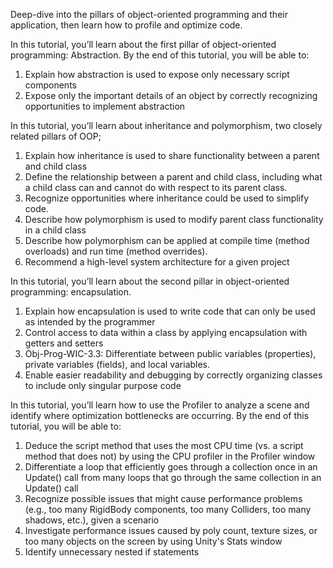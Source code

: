 Deep-dive into the pillars of object-oriented programming and their application, then learn how to profile and optimize code.

In this tutorial, you’ll learn about the first pillar of object-oriented programming: Abstraction. 
By the end of this tutorial, you will be able to:
1. Explain how abstraction is used to expose only necessary script components
2. Expose only the important details of an object by correctly recognizing opportunities to implement abstraction

In this tutorial, you’ll learn about inheritance and polymorphism, two closely related pillars of OOP;
1. Explain how inheritance is used to share functionality between a parent and child class
2. Define the relationship between a parent and child class, including what a child class can and cannot do with respect to its parent class.
3. Recognize opportunities where inheritance could be used to simplify code.
4. Describe how polymorphism is used to modify parent class functionality in a child class
5. Describe how polymorphism can be applied at compile time (method overloads) and run time (method overrides).
6. Recommend a high-level system architecture for a given project

In this tutorial, you’ll learn about the second pillar in object-oriented programming: encapsulation.
1. Explain how encapsulation is used to write code that can only be used as intended by the programmer
2. Control access to data within a class by applying encapsulation with getters and setters
3. Obj-Prog-WIC-3.3: Differentiate between public variables (properties), private variables (fields), and local variables.
4. Enable easier readability and debugging by correctly organizing classes to include only singular purpose code

In this tutorial, you’ll learn how to use the Profiler to analyze a scene and identify where optimization bottlenecks are occurring.
By the end of this tutorial, you will be able to:
1. Deduce the script method that uses the most CPU time (vs. a script method that does not) by using the CPU profiler in the Profiler window
2. Differentiate a loop that efficiently goes through a collection once in an Update() call from many loops that go through the same collection in an Update() call
3. Recognize possible issues that might cause performance problems (e.g., too many RigidBody components, too many Colliders, too many shadows, etc.), given a scenario
4. Investigate performance issues caused by poly count, texture sizes, or too many objects on the screen by using Unity's Stats window
5. Identify unnecessary nested if statements
